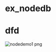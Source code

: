 # ex_nodedb


# dfd
![nodedemo1 png](https://user-images.githubusercontent.com/84662018/225206116-0252dcb5-e9a4-4122-acc5-0bb8e0d72772.gif)
